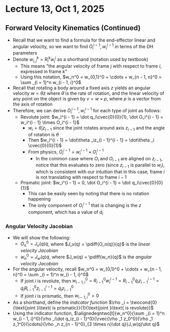 # Lecture 13, Oct 1, 2025

## Forward Velocity Kinematics (Continued)

* Recall that we want to find a formula for the end-effector linear and angular velocity, so we want to find $\dot O_i^{i - 1}, w_i^{i - 1}$ in terms of the DH parameters
* Denote $w_{i,j}^k = R_i^kw_j^i$ as a shorthand (notation used by textbook)
	* This means "the angular velocity of frame $j$ with respect to frame $i$, expressed in frame $k$"
	* Using this notation, $w_n^0 = w_{0,1}^0 + \cdots + w_{n - 1, n}^0 = \sum _{i = 1}^n w_{i - 1, i}^0$
* Recall that rotating a body around a fixed axis $z$ yields an angular velocity $w = \dot\theta z$ where $\dot\theta$ is the rate of rotation, and the linear velocity of any point on the object is given by $v = w \times p$, where $p$ is a vector from the axis of rotation
* Therefore, we can derive $\dot O_i^{i - 1}, w_i^{i - 1}$ for each type of joint as follows:
	* Revolute joint: $w_i^{i - 1} = \dot q_i\cvec{0}{0}{1}, \dot O_i^{i - 1} = w_i^{i - 1} \times O_i^{i - 1}$
		* $w_i = \dot\theta _iz_{i - 1}$ since the joint rotates around axis $z_{i - 1}$ and the angle of rotation is $\theta$
		* Then $w_i^{i - 1} = \dot\theta _iz_{i - 1}^{i - 1} = \dot\theta _i \cvec{0}{0}{1}$
		* From physics, $\dot O_i^{i - 1} = w_i^{i - 1} \times O_i^{i - 1}$
			* In the common case where $O_i$ and $O_{i - 1}$ are aligned on $z_{i - 1}$, notice that this evaluates to zero (since $z_{i - 1}$ is parallel to $w_i$), which is consistent with our intuition that in this case, frame $i$ is not translating with respect to frame $i - 1$
	* Prismatic joint: $w_i^{i - 1} = 0, \dot O_i^{i - 1} = \dot q_i\cvec{0}{0}{1}$
		* This can be easily seen by noting that there is no rotation happening
		* The only component of $O_i^{i - 1}$ that is changing is the $z$ component, which has a value of $d_i$

### Angular Velocity Jacobian

* We will show the following:
	* $\dot O_n^0 = J_v(q)\dot q$, where $J_v(q) = \pdiff{O_n(q)}{q}$ is the *linear velocity Jacobian*
	* $w_n^0 = J_w(q)\dot q$, where $J_w(q) = \pdiff{w_n}{q}$ is the *angular velocity Jacobian*
* For the angular velocity, recall $w_n^0 = w_{0,1}^0 + \cdots + w_{n - 1, n}^0 = \sum _{i = 1}^n w_{i - 1, i}^0$
	* If joint $i$ is revolute, then $w_{i - 1, i}^0 = R_{i - 1}^0w_i^{i - 1} = R_{i - 1}^0\dot q_iz_{i - 1}^{i - 1} = \dot q_iR_{i - 1}^0z_{i - 1}^{i - 1} = \dot q_iz_{i - 1}^0$
	* If joint $i$ is prismatic, then $w_{i - 1, i}^0 = 0$
* As a shorthand, define the *indicator function* $\rho _i = \twocond{0}{\text{joint }i\text{ is prismatic}}{1}{\text{joint }i\text{ is revolute}}$
* Using the indicator function, $\alignedeqntwo[t]{w_n^0}{\sum _{i = 1}^n w_{i - 1, i}^0}{\rho _i\dot q_iz_{i - 1}^0}{\rvec{\rho _1 z_0^0}{\rho _1 z_1^0}{\cdots}{\rho _n z_{n - 1}^0}_{3 \times n}\dot q}{J_w(q)\dot q}$

